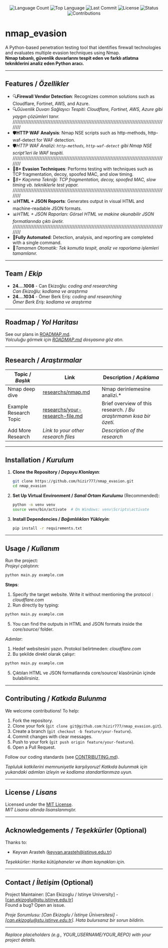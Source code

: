 <div align="center">
  <img src="https://img.shields.io/github/languages/count/hizir777/nmap_evasion?style=flat-square&color=blueviolet" alt="Language Count">
  <img src="https://img.shields.io/github/languages/top/hizir777/nmap_evasion?style=flat-square&color=1e90ff" alt="Top Language">
  <img src="https://img.shields.io/github/last-commit/hizir777/nmap_evasion?style=flat-square&color=ff69b4" alt="Last Commit">
  <img src="https://img.shields.io/github/license/hizir777/nmap_evasion?style=flat-square&color=yellow" alt="License">
  <img src="https://img.shields.io/badge/Status-Active-green?style=flat-square" alt="Status">
  <img src="https://img.shields.io/badge/Contributions-Welcome-brightgreen?style=flat-square" alt="Contributions">
</div>

# nmap_evasion

A Python-based penetration testing tool that identifies firewall technologies and evaluates multiple evasion techniques using Nmap.  
**Nmap tabanlı, güvenlik duvarlarını tespit eden ve farklı atlatma tekniklerini analiz eden Python aracı.**

---

## Features / *Özellikler*

- 🔍**Firewall Vendor Detection**: Recognizes common solutions such as Cloudflare, Fortinet, AWS, and Azure.
- 🔍*Güvenlik Duvarı Sağlayıcı Tespiti:  Cloudflare, Fortinet, AWS, Azure gibi yaygın çözümleri tanır.*
////////////////////////////////////////////////////////////////////////////////////////////////////
- 🛡️**HTTP WAF Analysis**: Nmap NSE scripts such as http-methods, http-waf-detect for WAF detection.
- 🛡️*HTTP WAF Analizi: `http-methods`, `http-waf-detect` gibi Nmap NSE script'leri ile WAF tespiti.*
////////////////////////////////////////////////////////////////////////////////////////////////////
- 🎯**8+ Evasion Techniques**: Performs testing with techniques such as TCP fragmentation, decoy, spoofed MAC, and slow timing.
- 🎯*8+ Kaçınma Tekniği: TCP fragmentation, decoy, spoofed MAC, slow timing vb. tekniklerle test yapar.*
////////////////////////////////////////////////////////////////////////////////////////////////////
- 📊**HTML + JSON Reports**: Generates output in visual HTML and machine-readable JSON formats.
- 📊*HTML + JSON Raporları: Görsel HTML ve makine okunabilir JSON formatlarında çıktı üretir.*
////////////////////////////////////////////////////////////////////////////////////////////////////
- 🔧**Fully Automated**: Detection, analysis, and reporting are completed with a single command.
- 🔧*Tamamen Otomatik: Tek komutla tespit, analiz ve raporlama işlemleri tamamlanır.*
  

---

## Team / *Ekip*

- **24....1008** - Can Ekizoğlu: *coding and researching*  
  *Can Ekizoğlu: kodlama ve araştırma*
- **24....1034** - Ömer Berk Eriş: *coding and researching*  
  *Ömer Berk Eriş: kodlama ve araştırma*

---

## Roadmap / *Yol Haritası*

See our plans in [ROADMAP.md](ROADMAP.md).  
*Yolculuğu görmek için [ROADMAP.md](ROADMAP.md) dosyasına göz atın.*

---

## Research / *Araştırmalar*

| Topic / *Başlık*        | Link                                    | Description / *Açıklama*                        |
|-------------------------|-----------------------------------------|------------------------------------------------ |
| Nmap deep dive          | [researchs/nmap.md](researchs/nmap.md)  | Nmap derinlemesine analizi.* |
| Example Research Topic  | [researchs/your-research-file.md](researchs/your-research-file.md) | Brief overview of this research. / *Bu araştırmanın kısa bir özeti.* |
| Add More Research       | *Link to your other research files*     | *Description of the research*                  |

---

## Installation / *Kurulum*

1. **Clone the Repository / *Depoyu Klonlayın***:  
   ```bash
   git clone https://github.com/hizir777/nmap_evasion.git
   cd nmap_evasion
   ```

2. **Set Up Virtual Environment / *Sanal Ortam Kurulumu*** (Recommended):  
   ```bash
   python -m venv venv
   source venv/bin/activate  # On Windows: venv\Scripts\activate
   ```

3. **Install Dependencies / *Bağımlılıkları Yükleyin***:  
   ```bash
   pip install -r requirements.txt
   ```

---

## Usage / *Kullanım*

Run the project:  
*Projeyi çalıştırın:*

```bash
python main.py example.com
```

**Steps**:  

1. Specify the target website. Write it without mentioning the protocol :
    *cloudflare.com*  
3. Run directly by typing:
  ```bash
  python main.py example.com
  ```
5. You can find the outputs in HTML and JSON formats inside the *core/source/* folder.

   
*Adımlar*:  
1. Hedef websitesini yazın. Protokol belirtmeden:
    *cloudflare.com*  
3. Bu şekilde direkt olarak çalışır:
  ```bash
  python main.py example.com
  ```  
5. Çıktıları HTML ve JSON formatlarında core/source/ klasörünün içinde bulabilirsiniz.

---

## Contributing / *Katkıda Bulunma*

We welcome contributions! To help:  
1. Fork the repository.  
2. Clone your fork (`git clone git@github.com:hizir777/nmap_evasion.git`).  
3. Create a branch (`git checkout -b feature/your-feature`).  
4. Commit changes with clear messages.  
5. Push to your fork (`git push origin feature/your-feature`).  
6. Open a Pull Request.  

Follow our coding standards (see [CONTRIBUTING.md](CONTRIBUTING.md)).  

*Topluluk katkilerini memnuniyetle karşılıyoruz! Katkıda bulunmak için yukarıdaki adımları izleyin ve kodlama standartlarımıza uyun.*

---

## License / *Lisans*

Licensed under the [MIT License](LICENSE.md).  
*MIT Lisansı altında lisanslanmıştır.*

---

## Acknowledgements / *Teşekkürler* (Optional)

Thanks to:  

- Keyvan Arasteh (keyvan.arasteh@istinye.edu.tr)

   

*Teşekkürler: Harika kütüphaneler ve ilham kaynakları için.*

---

## Contact / *İletişim* (Optional)

Project Maintainer: [Can Ekizoglu / Istinye University] - [can.ekizoglu@stu.istinye.edu.tr]  
Found a bug? Open an issue.  

*Proje Sorumlusu: [Can Ekizoglu / İstinye Üniversitesi] - [can.ekizoglu@stu.istinye.edu.tr]. 
Hata bulursanız bir sorun bildirin.*

---

*Replace placeholders (e.g., YOUR_USERNAME/YOUR_REPO) with your project details.*
